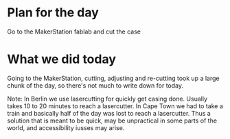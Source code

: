 # Plan for the day

Go to the MakerStation fablab and cut the case

# What we did today

Going to the MakerStation, cutting, adjusting and re-cutting took up a large chunk of the day, so there's not much to write down for today.

Note: In Berlin we use lasercutting for quickly get casing done. Usually takes 10 to 20 minutes to reach a lasercutter. In Cape Town we had to take a train and basically half of the day was lost to reach a lasercutter. Thus a solution that is meant to be quick, may be unpractical in some parts of the world, and accessibility iusses may arise.
